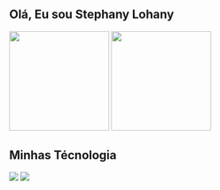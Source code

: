 ## Olá, Eu sou Stephany Lohany


<div>
  <img height="180" src="https://github-readme-stats.vercel.app/api?username=StephanyLohanyOliveiraSilva&theme=radical&show_icons=true&hide_border=true&count_private=true">
  <img height="180" src="https://github-readme-stats.vercel.app/api/top-langs/?username=StephanyLohanyOliveiraSilva&theme=radical&show_icons=true&hide_border=true&layout=compact">
</div>

## Minhas Técnologia
<div>
<img src="https://icongr.am/devicon/html5-original.svg?size=80&color=currentColor"></img>
<img src="https://icongr.am/devicon/css3-original.svg?size=80&color=currentColor"></img>

 </div>

          
          
